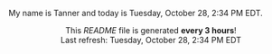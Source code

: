 My name is Tanner and today is Tuesday, October 28, 2:34 PM EDT.

<p align="center">This <i>README</i> file is generated <b>every 3 hours</b>!</br>Last refresh: Tuesday, October 28, 2:34 PM EDT<br /></p>
